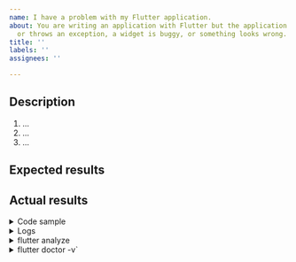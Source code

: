 ```yaml
---
name: I have a problem with my Flutter application.
about: You are writing an application with Flutter but the application is crashing
  or throws an exception, a widget is buggy, or something looks wrong.
title: ''
labels: ''
assignees: ''

---
```


<!-- Thank you for using Flutter!

     If you are looking for support, please check out our documentation
     or consider asking a question on Stack Overflow:
      * https://flutter.dev/
      * https://api.flutter.dev/
      * https://stackoverflow.com/questions/tagged/flutter?sort=frequent

     Issues directly asking for support will be closed.

     If you have found a bug or if our documentation doesn't have an answer
     to what you're looking for, then fill out the template below. Please read
     our guide to filing a bug first: https://flutter.dev/docs/resources/bug-reports
-->

## Description

<!--
     Please describe in detail the problem you are running into.
     List concrete steps to reproduce the problem, if this will better illustrate it.
-->

1. ...
2. ...
3. ...

## Expected results

<!-- What did you want to see? -->

## Actual results

<!-- What did you see? -->


<details>
<summary>Code sample</summary>

<!--
     Please create a minimal reproducible sample that shows the problem
     and attach it below between the lines with the backticks.

     Without this we will unlikely be able to progress on the issue, and because of that
     we regretfully will have to close it.

     If your problem goes out of what can be placed in a single file, for example
     you have a problem with native channels, you can upload the full code of
     your reproduction into a separate repository and link it.
-->

```dart
```

</details>


<details>
<summary>Logs</summary>

<!--
     Run your application with `flutter run -v` and attach all the
     log output below. If there is an exception, please see if the error message
     includes enough information to explain how to solve the issue.
-->

```
```

</details>


<details>
<summary>flutter analyze</summary>

<!--
     Run `flutter analyze` and attach any output of that command below.
     If there are any analysis errors, try resolving them before filing this issue.
-->

```
```

</details>


<details>
<summary>flutter doctor -v`</summary>

<!-- Paste the output of running `flutter doctor -v` here. -->

```
```

</details>



<!--
     Finally, to better illustrate the issue, consider attaching
     screenshots and/or videos.

     You can upload these directly on GitHub.
     Beware that video file size is limited to 10MB.
-->
